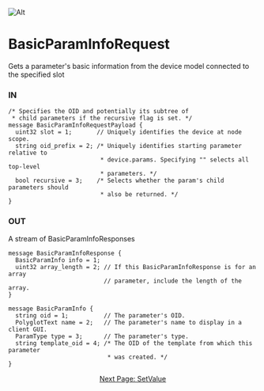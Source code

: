 ![Alt](../images/Catena%20Logo_PMS2191%20&%20White.png)

# BasicParamInfoRequest
Gets a parameter's basic information from the device model connected to the specified slot

### IN
```
/* Specifies the OID and potentially its subtree of
 * child parameters if the recursive flag is set. */
message BasicParamInfoRequestPayload {
  uint32 slot = 1;       // Uniquely identifies the device at node scope.
  string oid_prefix = 2; /* Uniquely identifies starting parameter relative to
                          * device.params. Specifying "" selects all top-level
                          * parameters. */
  bool recursive = 3;    /* Selects whether the param's child parameters should
                          * also be returned. */
}
```

### OUT
A stream of BasicParamInfoResponses
```
message BasicParamInfoResponse {
  BasicParamInfo info = 1;
  uint32 array_length = 2; // If this BasicParamInfoResponse is for an array 
                           // parameter, include the length of the array.
}

message BasicParamInfo {
  string oid = 1;          // The parameter's OID.
  PolyglotText name = 2;   // The parameter's name to display in a client GUI.
  ParamType type = 3;      // The parameter's type.
  string template_oid = 4; /* The OID of the template from which this parameter
                            * was created. */
}
```

<div style="text-align: center">

[Next Page: SetValue](gRPCDocs/SetValue.html)

</div>